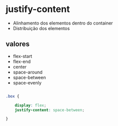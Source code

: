 # justify-content

- Alinhamento dos elementos dentro do container
- Distribuição dos elementos

## valores

- flex-start
- flex-end
- center
- space-around
- space-between
- space-evenly

```css

.box {

    display: flex;
    justify-content: space-between;

}

```